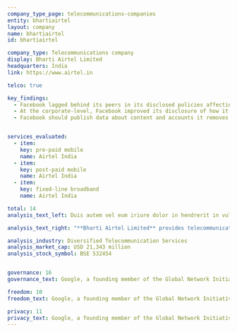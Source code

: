```yaml
---
company_type_page: telecommunications-companies
entity: bhartiairtel
layout: company
name: bhartiairtel
id: bhartiairtel

company_type: Telecommunications company
display: Bharti Airtel Limited
headquarters: India
link: https://www.airtel.in

telco: true

key_findings:
  - Facebook lagged behind its peers in its disclosed policies affecting users’ freedom of expression and privacy.
  - At the corporate-level, Facebook improved its disclosure of how it implements  commitments to freedom of expression and privacy since the company was evaluated by this Index in 2015.
  - Facebook should publish data about content and accounts it removes for violations of its rules, improve its transparency reporting on private third party requests for content removals, and improve disclosures about the handling of user information.


services_evaluated:
  - item:
    key: pre-paid mobile
    name: Airtel India
  - item:
    key: post-paid mobile
    name: Airtel India
  - item:
    key: fixed-line broadband
    name: Airtel India

total: 14
analysis_text_left: Duis autem vel eum iriure dolor in hendrerit in vulputate velit esse molestie consequat, vel illum dolore eu feugiat nulla facilisis at vero eros et accumsan et iusto odio dignissim qui blandit praesent luptatum zzril delenit augue duis dolore te feugait nulla facilisi. Lorem ipsum dolor sit amet, consectetuer adipiscing elit, sed diam nonummy nibh euismod tincidunt ut laoreet dolore magna aliquam erat volutpat.

analysis_text_right: "**Bharti Airtel Limited** provides telecommunication systems and services worldwide, including in India, South Asia, and Africa. The group delivers a variety of fixed and mobile voice and data telecommunications services across these markets. As of December 2016, it had served approximately 346 million customers in India and Africa."

analysis_industry: Diversified Telecommunication Services
analysis_market_cap: USD 21,343 million
analysis_stock_symbol: BSE 532454


governance: 16
governance_text: Google, a founding member of the Global Network Initiative (GNI), earned the highest overall score in the Index. However there is much room for improvement.

freedom: 10
freedom_text: Google, a founding member of the Global Network Initiative (GNI), earned the highest overall score in the Index. However there is much room for improvement.

privacy: 11
privacy_text: Google, a founding member of the Global Network Initiative (GNI), earned the highest overall score in the Index. However there is much room for improvement.
---
```

